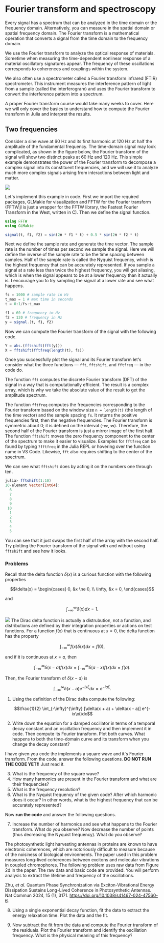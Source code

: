 # Fourier transform and spectroscopy

Every signal has a spectrum that can be analyzed in the time domain or the frequency domain. Alternatively, you can measure in the spatial domain or spatial frequency domain. The Fourier transform is a mathematical operation that converts a signal from the time domain to the frequency domain.

We use the Fourier transform to analyze the optical response of materials. Sometime when measuring the time-dependent nonlinear response of a material oscillatory signatures appear. The frequency of these oscillations corresponds to coherences and couplings within the system.

We also often use a spectrometer called a Fourier transform infrared (FTIR) spectrometer. This instrument measures the interference pattern of light from a sample (called the interferogram) and uses the Fourier transform to convert the interference pattern into a spectrum.

A proper Fourier transform course would take many weeks to cover. Here we will only cover the basics to understand how to compute the Fourier transform in Julia and interpret the results.

## Two frequencies

Consider a sine wave at 60 Hz and its first harmonic at 120 Hz at half the amplitude of the fundamental frequency.
The time-domain signal may look complicated, as shown in the figure below, the Fourier transform of the signal will show two distinct peaks at 60 Hz and 120 Hz.
This simple example demonstrates the power of the Fourier transform to decompose a complex signal into its constituent frequencies, and we will use it to analyze much more complex signals arising from interactions between light and matter.

![](/images/FFT_two_notes.png)

Let's implement this example in code.
First we import the required packages, GLMakie for visualization and FFTW for the Fourier transform
(FFTW.jl is just a wrapper for the FFTW library, the Fastest Fourier Transform in the West, written in C).
Then we define the signal function.

```julia
using FFTW
using GLMakie

signal(t, f1, f2) = sin(2π * f1 * t) + 0.5 * sin(2π * f2 * t)
```

Next we define the sample rate and generate the time vector.
The sample rate is the number of times per second we sample the signal.
Here we will define the inverse of the sample rate to be the time spacing between samples.
Half of the sample rate is called the Nyquist frequency, which is the highest frequency that can be accurately represented.
If you sample a signal at a rate less than twice the highest frequency, you will get aliasing, which is when the signal appears to be at a lower frequency than it actually is.
I encourage you to try sampling the signal at a lower rate and see what happens.

```julia
fs = 1000 # sample rate in Hz
t_max = 1 # max time in seconds
t = 0:1/fs:t_max

f1 = 60 # frequency in Hz
f2 = 120 # frequency in Hz
y = signal.(t, f1, f2)
```

Now we can compute the Fourier transform of the signal with the following code.

```julia
Y = abs.(fftshift(fft(y)))
X = fftshift(fftfreq(length(t), fs))
```

Once you successfully plot the signal and its Fourier transform let's consider what the three functions &mdash; `fft`, `fftshift`, and `fftfreq` &mdash; in the code do.

The function `fft` computes the discrete Fourier transform (DFT) of the signal in a way that is computationally efficient.
The result is a complex array, which is why we take the absolute value of the result to get the amplitude spectrum.

The function `fftfreq` computes the frequencies corresponding to the Fourier transform based on the window size `n = length(t)` (the length of the time vector) and the sample spacing `fs`.
It returns the positive frequencies first, then the negative frequencies.
The Fourier transform is symmetric about 0; it is defined on the interval (-∞, ∞).
Therefore, the second half of the Fourier transform is just a mirror image of the first half.
The function `fftshift` moves the zero frequency component to the center of the spectrum to make it easier to visualize.
Examples for `fftfreq` can be found by typing `?fftfreq` in the Julia REPL or hovering over the function name in VS Code.
Likewise, `fft` also requires shifting to the center of the spectrum.

We can see what `fftshift` does by acting it on the numbers one through ten.

```julia
julia> fftshift(1:10)
10-element Vector{Int64}:
  6
  7
  8
  9
 10
  1
  2
  3
  4
  5
```

You can see that it just swaps the first half of the array with the second half.
Try plotting the Fourier transform of the signal with and without using `fftshift` and see how it looks.


### Problems

Recall that the delta function $\delta(x)$ is a curious function with the following properties

$$\delta(x) =
\begin{cases}
    0, &x \ne 0, \\
    \infty, &x = 0,
\end{cases}$$

and

$$\int_{-\infty}^{\infty} \delta(x) dx = 1.$$

![](/images/delta_distribution.png)
The Dirac delta function is actually a distrubution, not a function,
and distributions are defined by their integration properties or actions on test functions.
For a function $f(x)$ that is continuous at $x = 0$, the delta function has the property

$$\int_{-\infty}^{\infty} f(x) \delta(x) dx = f(0),$$

and if it is continuous at $x = a$, then

$$\int_{-\infty}^{\infty} \delta(x - a) f(x) dx = \int_{-\infty}^{\infty} \delta(a - x) f(x) dx = f(a).$$

Then, the Fourier transform of $\delta(x - a)$ is

$$\int_{-\infty}^{\infty} \delta(x - a) e^{-i x \xi} dx = e^{-i a \xi}.$$

1. Using the definition of the Dirac delta compute the following:

$$\frac{1}{2} \int_{-\infty}^{\infty} [\delta(x + a) + \delta(x - a)] e^{-ix\xi}dx$$

2. Write down the equation for a damped oscillator in terms of a temporal decay constant and an oscillation frequency and then implement it in code. Then compute its Fourier transform. Plot both curves. What happens to both the time-domain curve and its transform when you change the decay constant?

I have given you code the implements a square wave and it's Fourier transform. From the code, answer the following questions. **DO NOT RUN THE CODE YET!!** Just read it.

3. What is the frequency of the square wave?
4. How many harmonics are present in the Fourier transform and what are their frequencies?
5. What is the frequency resolution?
6. What is the Nyquist frequency of the given code? After which harmonic does it occur? In other words, what is the highest frequency that can be accurately represented?

Now **run the code** and answer the following questions.

7. Increase the number of harmonics and see what happens to the Fourier transform. What do you observe? Now decrease the number of points (thus decreasing the Nyquist frequency). What do you observe?


The photosynthetic light harvesting antennas in proteins are known to have electronic coherences, which are notoriously difficult to measure because of the noisiness of biological environments. The paper used in this problem measures long-lived coherences between excitons and molecular vibrations in coupled chromophores.
The following problem uses raw data from Figure 2d in the paper.
The raw data and basic code are provided.
You will perform analysis to extract the lifetime and frequency of the oscillations.


Zhu, *et al*. Quantum Phase Synchronization via Exciton-Vibrational Energy Dissipation Sustains Long-Lived Coherence in Photosynthetic Antennas. Nat Commun 2024, 15 (1), 3171. https://doi.org/10.1038/s41467-024-47560-6.

8. Using a single exponential decay function, fit the data to extract the energy relaxation time. Plot the data and the fit.

9. Now subtract the fit from the data and compute the Fourier transform of the residuals. Plot the Fourier transform and identify the oscillation frequency. What is the physical meaning of this frequency?
